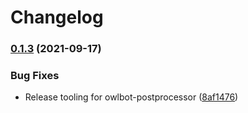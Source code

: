 # Changelog

### [0.1.3](https://www.github.com/googleapis/ruby-common-tools/compare/owlbot-postprocessor/v0.1.2...owlbot-postprocessor/v0.1.3) (2021-09-17)


### Bug Fixes

* Release tooling for owlbot-postprocessor ([8af1476](https://www.github.com/googleapis/ruby-common-tools/commit/8af147686e04eacaccb462dbcf36b0b80ad3151f))
